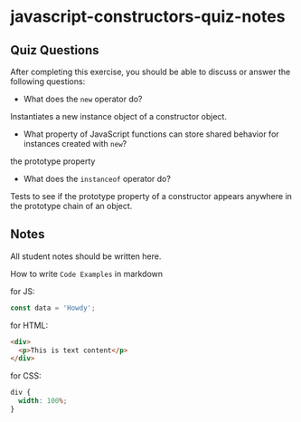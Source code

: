 # javascript-constructors-quiz-notes

## Quiz Questions

After completing this exercise, you should be able to discuss or answer the following questions:

- What does the `new` operator do?

Instantiates a new instance object of a constructor object.

- What property of JavaScript functions can store shared behavior for instances created with `new`?

the prototype property

- What does the `instanceof` operator do?

Tests to see if the prototype property of a constructor appears anywhere in the prototype chain of an object.

## Notes

All student notes should be written here.

How to write `Code Examples` in markdown

for JS:

```javascript
const data = 'Howdy';
```

for HTML:

```html
<div>
  <p>This is text content</p>
</div>
```

for CSS:

```css
div {
  width: 100%;
}
```
